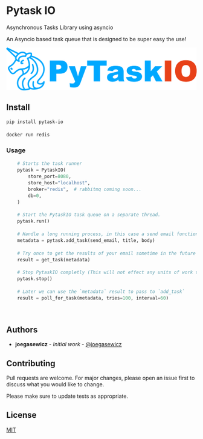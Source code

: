# Pytask IO

Asynchronous Tasks Library using asyncio

An Asyncio based task queue that is designed to be super easy the use!

![PyTask IO](assets/Group.png?raw=true "Title")

## Install
```bash
pip install pytask-io

docker run redis

```



### Usage

```python
    # Starts the task runner
    pytask = PytaskIO(
        store_port=8080,
        store_host="localhost",
        broker="redis",  # rabbitmq coming soon...
        db=0,
    )
    
    # Start the PytaskIO task queue on a separate thread.
    pytask.run()
    
    # Handle a long running process, in this case a send email function
    metadata = pytask.add_task(send_email, title, body)
    
    # Try once to get the results of your email sometime in the future
    result = get_task(metadata)
    
    # Stop PytaskIO completly (This will not effect any units of work that havent yet executed)
    pytask.stop()
    
    # Later we can use the `metadata` result to pass to `add_task`
    result = poll_for_task(metadata, tries=100, interval=60)

    
```

## Authors

* **joegasewicz** - *Initial work* - [@joegasewicz](https://twitter.com/joegasewicz)

## Contributing
Pull requests are welcome. For major changes, please open an issue first to discuss what you would like to change.

Please make sure to update tests as appropriate.

## License
[MIT](https://choosealicense.com/licenses/mit/)